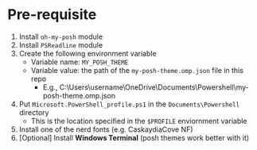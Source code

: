 # Pre-requisite
1. Install `oh-my-posh` module
2. Install `PSReadline` module
3. Create the following environment variable
    - Variable name: `MY_POSH_THEME`
    - Variable value: the path of the `my-posh-theme.omp.json` file in this repo
        - E.g., C:\Users\username\OneDrive\Documents\Powershell\my-posh-theme.omp.json
4. Put `Microsoft.PowerShell_profile.ps1` in the `Documents\Powershell` directory
    - This is the location specified in the `$PROFILE` enviornment variable
5. Install one of the nerd fonts (e.g. CaskaydiaCove NF)
6. [Optional] Install <b>Windows Terminal</b> (posh themes work better with it)
